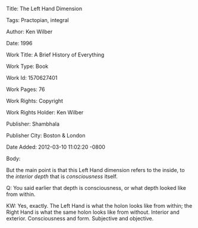 Title:  The Left Hand Dimension

Tags:   Practopian, integral

Author: Ken Wilber

Date:   1996

Work Title: A Brief History of Everything

Work Type: Book

Work Id: 1570627401

Work Pages: 76

Work Rights: Copyright

Work Rights Holder: Ken Wilber

Publisher: Shambhala

Publisher City: Boston &amp; London

Date Added: 2012-03-10 11:02:20 -0800

Body: 

But the main point is that this Left Hand dimension refers to the inside, to the <em>interior depth</em> that is <em>consciousness</em> itself. 

Q: You said earlier that depth is consciousness, or what depth looked like from within. 

KW: Yes, exactly. The Left Hand is what the holon looks like from within; the Right Hand is what the same holon looks like from without. Interior and exterior. Consciousness and form. Subjective and objective.
